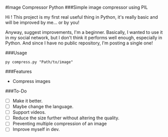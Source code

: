 #Image Compressor Python
###Simple image compressor using PIL

Hi !
This project is my first real useful thing in Python, it's really basic and will be improved by me... or by you!

Anyway, suggest improvements, I'm a beginner.
Basically, I wanted to use it in my social network, but I don't think it performs well enough, especially in Python.
And since I have no public repository, I'm posting a single one!

###Usage

````shell script
py compress.py "Path/to/image"
````
###Features
- Compress images

###To-Do
- [ ] Make it better.
- [ ] Maybe change the language.
- [ ] Support videos.
- [ ] Reduce the size further without altering the quality.
- [ ] Preventing multiple compression of an image
- [ ] Improve myself in dev.